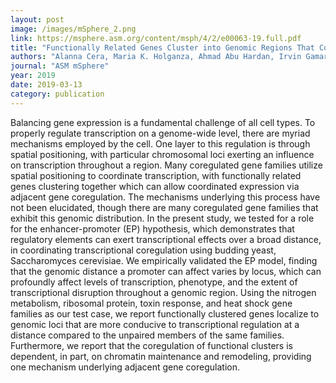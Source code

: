 ```yaml
---
layout: post
image: /images/mSphere_2.png
link: https://msphere.asm.org/content/msph/4/2/e00063-19.full.pdf
title: "Functionally Related Genes Cluster into Genomic Regions That Coordinate Transcription at a Distance in Saccharomyces cerevisiae"
authors: "Alanna Cera, Maria K. Holganza, Ahmad Abu Hardan, Irvin Gamarra, Reem S. Eldabagh, Megan Deschaine, Sarah Elkamhawy, Exequiel M. Sisso, Jonathan J. Foley, IV, James T. Arnone" 
journal: "ASM mSphere"
year: 2019
date: 2019-03-13
category: publication
---
```

Balancing gene expression is a fundamental challenge of all cell types. To properly regulate transcription on a genome-wide level, there are myriad mechanisms employed by the cell. One layer to this regulation is through spatial positioning, with particular chromosomal loci exerting an influence on transcription throughout a region. Many coregulated gene families utilize spatial positioning to coordinate transcription, with functionally related genes clustering together which can allow coordinated expression via adjacent gene coregulation. The mechanisms underlying this process have not been elucidated, though there are many coregulated gene families that exhibit this genomic distribution. In the present study, we tested for a role for the enhancer-promoter (EP) hypothesis, which demonstrates that regulatory elements can exert transcriptional effects over a broad distance, in coordinating transcriptional coregulation using budding yeast, Saccharomyces cerevisiae. We empirically validated the EP model, finding that the genomic distance a promoter can affect varies by locus, which can profoundly affect levels of transcription, phenotype, and the extent of transcriptional disruption throughout a genomic region. Using the nitrogen metabolism, ribosomal protein, toxin response, and heat shock gene families as our test case, we report functionally clustered genes localize to genomic loci that are more conducive to transcriptional regulation at a distance compared to the unpaired members of the same families. Furthermore, we report that the coregulation of functional clusters is dependent, in part, on chromatin maintenance and remodeling, providing one mechanism underlying adjacent gene coregulation.
